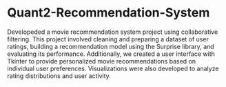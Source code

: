 # Quant2-Recommendation-System
Developeded a movie recommendation system project using collaborative filtering. This project involved cleaning and preparing a dataset of user ratings, building a recommendation model using the Surprise library, and evaluating its performance. Additionally, we created a user interface with Tkinter to provide personalized movie recommendations based on individual user preferences. Visualizations were also developed to analyze rating distributions and user activity. 
